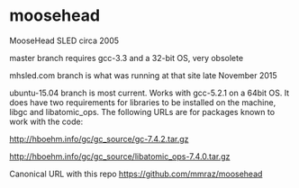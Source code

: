 # moosehead
MooseHead SLED circa 2005

master branch requires gcc-3.3 and a 32-bit OS, very obsolete

mhsled.com branch is what was running at that site late November 2015

ubuntu-15.04 branch is most current.  Works with gcc-5.2.1 on a 64bit OS.
It does have two requirements for libraries to be installed on the machine, libgc and libatomic_ops.
The following URLs are for packages known to work with the code:

http://hboehm.info/gc/gc_source/gc-7.4.2.tar.gz

http://hboehm.info/gc/gc_source/libatomic_ops-7.4.0.tar.gz

Canonical URL with this repo https://github.com/mmraz/moosehead
